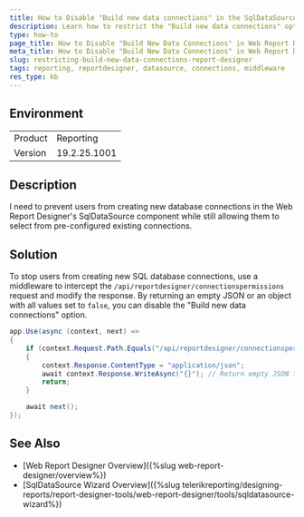 ```yaml
---
title: How to Disable "Build new data connections" in the SqlDataSource Wizard of the Web Report Designer
description: Learn how to restrict the "Build new data connections" option in the "Choose data connection" window of the SqlDataSource wizard of the Web Report Designer while allowing users to select from existing data connections.
type: how-to
page_title: How to Disable "Build New Data Connections" in Web Report Designer
meta_title: How to Disable "Build New Data Connections" in Web Report Designer
slug: restricting-build-new-data-connections-report-designer
tags: reporting, reportdesigner, datasource, connections, middleware
res_type: kb
---
```


## Environment

<table>
    <tbody>
        <tr>
            <td> Product </td>
            <td> Reporting </td>
        </tr>
        <tr>
            <td> Version </td>
            <td> 19.2.25.1001 </td>
        </tr>
    </tbody>
</table>

## Description

I need to prevent users from creating new database connections in the Web Report Designer's SqlDataSource component while still allowing them to select from pre-configured existing connections.

## Solution

To stop users from creating new SQL database connections, use a middleware to intercept the `/api/reportdesigner/connectionspermissions` request and modify the response. By returning an empty JSON or an object with all values set to `false`, you can disable the "Build new data connections" option.

````C#
app.Use(async (context, next) =>
{
    if (context.Request.Path.Equals("/api/reportdesigner/connectionspermissions"))
    {
        context.Response.ContentType = "application/json";
        await context.Response.WriteAsync("{}"); // Return empty JSON to disable "Build new connections".
        return;
    }

    await next();
});
````

## See Also

* [Web Report Designer Overview]({%slug web-report-designer/overview%})
* [SqlDataSource Wizard Overview]({%slug telerikreporting/designing-reports/report-designer-tools/web-report-designer/tools/sqldatasource-wizard%})
